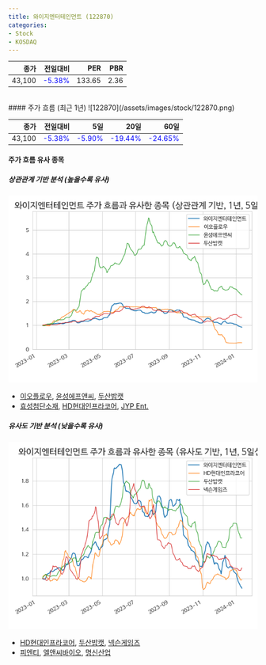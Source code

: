 ```yaml
---
title: 와이지엔터테인먼트 (122870)
categories:
- Stock
- KOSDAQ
---
```


|종가|전일대비|PER|PBR|
|---:|-------:|--:|---:|
|43,100|<span style="color: blue">-5.38%</span>|133.65|2.36|

<!-- more -->
<br>
#### 주가 흐름 (최근 1년)
![122870](/assets/images/stock/122870.png)

|종가|전일대비|5일|20일|60일|
|---:|-------:|--:|---:|---:|
|43,100|<span style="color: blue">-5.38%</span>|<span style="color: blue">-5.90%</span>|<span style="color: blue">-19.44%</span>|<span style="color: blue">-24.65%</span>|

<!-- more -->

#### 주가 흐름 유사 종목

##### 상관관계 기반 분석 (높을수록 유사)
![122870](/assets/images/stock/122870_corr.png)
- [이오플로우](/294090/), [윤성에프앤씨](/372170/), [두산밥캣](/241560/)
- [효성첨단소재](/298050/), [HD현대인프라코어](/042670/), [JYP Ent.](/035900/)

##### 유사도 기반 분석 (낮을수록 유사)	
![122870](/assets/images/stock/122870_sim.png)
- [HD현대인프라코어](/042670/), [두산밥캣](/241560/), [넥슨게임즈](/225570/)
- [피엔티](/137400/), [엘앤씨바이오](/290650/), [명신산업](/009900/)